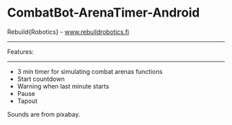 # CombatBot-ArenaTimer-Android

Rebuild{Robotics} - www.rebuildrobotics.fi

*****
Features:
*****
- 3 min timer for simulating combat arenas functions
- Start countdown
- Warning when last minute starts
- Pause
- Tapout

Sounds are from pixabay.
